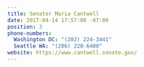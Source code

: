 ```yaml
---
title: Senator Maria Cantwell
date: 2017-04-14 17:57:00 -07:00
position: 3
phone-numbers:
  Washington DC: "(202) 224-3441"
  Seattle WA: "(206) 220-6400"
website: https://www.cantwell.senate.gov/
---
```


